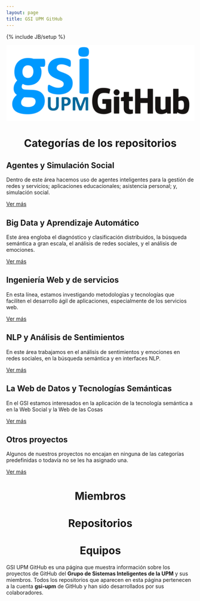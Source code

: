 ```yaml
---
layout: page
title: GSI UPM GitHub
---
```

{% include JB/setup %}
<!--
<div>
  <img src="https://avatars.githubusercontent.com/u/2894736?v=3" class="img-responsive">
</div>
-->
<div class="row info-row-index">
  <div class="col-md-4">
  </div>
  <div class="col-md-4">
      <div class="jumbotron adapted logo-container" align="center">
        <img class="img-responsive" src="assets/themes/bootstrap-3/css/images/logo_title.png">
      </div>
  </div>
  <div class="col-md-4">
  </div>
</div>

<div class="row">
  <div class="page-header" style="margin-top:10px;" align="center">
    <h1>Categorías de los repositorios</h1>
  </div>

  <!-- CATEGORIAS -->
  <div class="col-md-6">
    <div class="jumbotron main-box adapted" id="div-image-1" data-toggle="collapse" data-target="#divmain1">
      <h2>Agentes y Simulación Social</h2>
      <div class="collapse" id="divmain1">
        <p>Dentro de este área hacemos uso de agentes inteligentes para la gestión de redes y servicios; aplicaciones educacionales; asistencia personal; y, simulación social.</p>
        <div class="btn-group btn-group-justified">
            <a href="{{ BASE_PATH }}/CategoriaASS.html" class="btn btn-primary btn-lg">Ver más</a>
        </div>
      </div>
    </div>
    <div class="jumbotron main-box adapted" id="div-image-2" data-toggle="collapse" data-target="#divmain3">
        <h2>Big Data y Aprendizaje Automático</h2>
        <div class="collapse" id="divmain3">
            <p>Este área engloba el diagnóstico y clasificación distribuidos, la búsqueda semántica a gran escala, el análisis de redes sociales, y el análisis de emociones.</p>
            <div class="btn-group btn-group-justified">
              <a href="{{ BASE_PATH }}/CategoriaBDA.html" class="btn btn-primary btn-lg">Ver más</a>
            </div>
        </div>
    </div>
    <div class="jumbotron main-box adapted" id="div-image-5" data-toggle="collapse" data-target="#divmain5">
      <h2>Ingeniería Web y de servicios</h2>
          <div class="collapse" id="divmain5">
            <p>En esta línea, estamos investigando metodologías y tecnologías que faciliten el desarrollo ágil de aplicaciones, especialmente de los servicios web.</p>
            <div class="btn-group btn-group-justified">
              <a href="{{ BASE_PATH }}/CategoriaIWS.html" class="btn btn-primary btn-lg">Ver más</a>
            </div>
        </div>
    </div>
  </div>

  <div class="col-md-6">
    <div class="jumbotron main-box adapted" id="div-image-3" data-toggle="collapse" data-target="#divmain2">
      <h2>NLP y Análisis de Sentimientos</h2>
      <div class="collapse" id="divmain2">
        <p>En este área trabajamos en el análisis de sentimientos y emociones en redes sociales, en la búsqueda semántica y en interfaces NLP.</p>
        <div class="btn-group btn-group-justified">
          <a href="{{ BASE_PATH }}/CategoriaNLP.html" class="btn btn-primary btn-lg">Ver más</a>
        </div>
      </div>
    </div>
    <div class="jumbotron main-box adapted" id="div-image-4" data-toggle="collapse" data-target="#divmain4">
      <h2>La Web de Datos y Tecnologías Semánticas</h2>
      <div class="collapse" id="divmain4">
        <p>En el GSI estamos interesados en la aplicación de la tecnología semántica a en la Web Social y la Web de las Cosas</p>
        <div class="btn-group btn-group-justified">
          <a href="{{ BASE_PATH }}/CategoriaLWDT.html" class="btn btn-primary btn-lg">Ver más</a>
        </div>
      </div>
    </div>
    <div class="jumbotron main-box adapted" id="div-image-6" data-toggle="collapse" data-target="#divmain6">
    <h2>Otros proyectos</h2>
      <div class="collapse" id="divmain6">
        <p>Algunos de nuestros proyectos no encajan en ninguna de las categorías predefinidas o todavía no se les ha asignado una.</p>
        <div class="btn-group btn-group-justified">
          <a href="{{ BASE_PATH }}/CategoriaOtros.html" class="btn btn-primary btn-lg">Ver más</a>
        </div>                  
      </div>
    </div>
  </div>
</div>


<div class="row">
  <!-- Miembros -->
  <div class="col-md-4">
    <div class="page-header" style="margin-top:10px;" align="center">
      <h1>Miembros</h1>
    </div>
    <a href="{{ BASE_PATH }}/Miembros.html">
      <div class="jumbotron main-box adapted" id="div-image-members"></div>
    </a>
  </div>

  <!-- Repositorios -->
  <div class="col-md-4">
    <div class="page-header" style="margin-top:10px;" align="center">
      <h1>Repositorios</h1>
    </div>
    <a href="{{ BASE_PATH }}/Repositorios.html">
      <div class="jumbotron main-box adapted" id="div-image-repos"></div>
    </a>
  </div>

  <!-- Equipos -->
  <div class="col-md-4">
    <div class="page-header" style="margin-top:10px;" align="center">
      <h1>Equipos</h1>  
    </div>
    <a href="{{ BASE_PATH }}/Equipos.html">
      <div class="jumbotron main-box adapted" id="div-image-teams"></div>
    </a>
  </div>
</div>

<div class="row">
  <div class="col-md-12">
    <div class="jumbotron info-index">
      <p>GSI UPM GitHub es una página que muestra información sobre los proyectos de GitHub del <b>Grupo de Sistemas Inteligentes de la UPM</b> y sus miembros. Todos los repositorios que aparecen en esta página pertenecen a la cuenta <b>gsi-upm</b> de GitHub y han sido desarrollados por sus colaboradores.</p>
    </div>
  </div>
</div>


